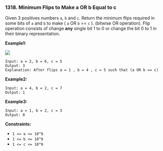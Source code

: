 ### 1318. Minimum Flips to Make a OR b Equal to c

Given 3 positives numbers ```a```, ```b``` and ```c```. Return the minimum flips required in some bits of ```a``` and
```b``` to make ( ```a``` OR ```b``` == ```c``` ). (bitwise OR operation).
Flip operation consists of change **any** single bit 1 to 0 or change the bit 0 to 1 in their binary representation.

**Example1:**

![](https://assets.leetcode.com/uploads/2020/01/06/sample_3_1676.png)

```
Input: a = 2, b = 6, c = 5
Output: 3
Explanation: After flips a = 1 , b = 4 , c = 5 such that (a OR b == c)
```
**Example2:** 

```
Input: a = 4, b = 2, c = 7
Output: 1
```

**Example3:**

```
Input: a = 1, b = 2, c = 3
Output: 0
```

**Constraints:**
- `1 <= a <= 10^9`
- `1 <= b <= 10^9`
- `1 <= c <= 10^9`